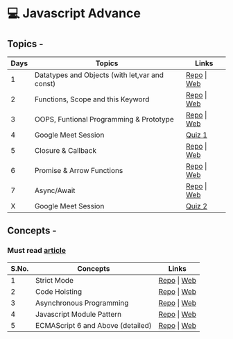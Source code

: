 # 💻 Javascript Advance

## Topics -

| Days | Topics                                         | Links                                                                                                                                                                                       |
| ---- | ---------------------------------------------- | ------------------------------------------------------------------------------------------------------------------------------------------------------------------------------------------- |
| 1    | Datatypes and Objects (with let,var and const) | [Repo](https://github.com/iampavangandhi/TheNodeCourse/tree/master/01%20Javascript%20Advance/Day1) \| [Web](https://iampavangandhi.github.io/TheNodeCourse/01%20Javascript%20Advance/Day1/) |
| 2    | Functions, Scope and this Keyword              | [Repo](https://github.com/iampavangandhi/TheNodeCourse/tree/master/01%20Javascript%20Advance/Day2) \| [Web](https://iampavangandhi.github.io/TheNodeCourse/01%20Javascript%20Advance/Day2/) |
| 3    | OOPS, Funtional Programming & Prototype        | [Repo](https://github.com/iampavangandhi/TheNodeCourse/tree/master/01%20Javascript%20Advance/Day3) \| [Web](https://iampavangandhi.github.io/TheNodeCourse/01%20Javascript%20Advance/Day3/) |
| 4    | Google Meet Session                            | [Quiz 1](https://docs.google.com/forms/d/e/1FAIpQLSfY8-btVxN8-lKEH4lw5k8z2NpnuwvazRPRXg7XtqoD4CviUg/viewform)                                                                               |
| 5    | Closure & Callback                             | [Repo](https://github.com/iampavangandhi/TheNodeCourse/tree/master/01%20Javascript%20Advance/Day5) \| [Web](https://iampavangandhi.github.io/TheNodeCourse/01%20Javascript%20Advance/Day5/) |
| 6    | Promise & Arrow Functions                      | [Repo](https://github.com/iampavangandhi/TheNodeCourse/tree/master/01%20Javascript%20Advance/Day6) \| [Web](https://iampavangandhi.github.io/TheNodeCourse/01%20Javascript%20Advance/Day6/) |
| 7    | Async/Await                                    | [Repo](https://github.com/iampavangandhi/TheNodeCourse/tree/master/01%20Javascript%20Advance/Day7) \| [Web](https://iampavangandhi.github.io/TheNodeCourse/01%20Javascript%20Advance/Day7/) |
| X    | Google Meet Session                            | [Quiz 2](https://docs.google.com/forms/d/e/1FAIpQLScXv92MiheZn7wXwd38sAeCdFmW480cZ2E4Bs-pc2ZcYxyA6w/viewform)                                                                               |

## Concepts -

### Must read [article](https://medium.com/@madasamy/15-javascript-concepts-that-every-nodejs-programmer-must-to-know-6894f5157cb7)

| S.No. | Concepts                          | Links                                                                                                                                                                                           |
| ----- | --------------------------------- | ----------------------------------------------------------------------------------------------------------------------------------------------------------------------------------------------- |
| 1     | Strict Mode                       | [Repo](https://github.com/iampavangandhi/TheNodeCourse/tree/master/01%20Javascript%20Advance/Topic1) \| [Web](https://iampavangandhi.github.io/TheNodeCourse/01%20Javascript%20Advance/Topic1/) |
| 2     | Code Hoisting                     | [Repo](https://github.com/iampavangandhi/TheNodeCourse/tree/master/01%20Javascript%20Advance/Topic2) \| [Web](https://iampavangandhi.github.io/TheNodeCourse/01%20Javascript%20Advance/Topic2/) |
| 3     | Asynchronous Programming          | [Repo](https://github.com/iampavangandhi/TheNodeCourse/tree/master/01%20Javascript%20Advance/Topic3) \| [Web](https://iampavangandhi.github.io/TheNodeCourse/01%20Javascript%20Advance/Topic3/) |
| 4     | Javascript Module Pattern         | [Repo](https://github.com/iampavangandhi/TheNodeCourse/tree/master/01%20Javascript%20Advance/Topic4) \| [Web](https://iampavangandhi.github.io/TheNodeCourse/01%20Javascript%20Advance/Topic4/) |
| 5     | ECMAScript 6 and Above (detailed) | [Repo](https://github.com/iampavangandhi/TheNodeCourse/tree/master/01%20Javascript%20Advance/Topic5) \| [Web](https://iampavangandhi.github.io/TheNodeCourse/01%20Javascript%20Advance/Topic5/) |
